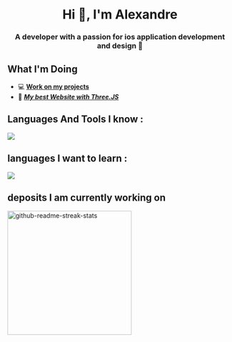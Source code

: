 <h1 align="center">Hi 👋, I'm Alexandre</h1>
<h3 align="center">A developer with a passion for ios application development and design </h3>

## What I'm Doing
- 💻 [**Work on my projects**](https://github.com/hydroft1/NSI)
- 🎫 [**_My best Website with Three.JS_**](https://hydroft1.github.io/three.js-webGL/)


## Languages And Tools I know :
<p align="left"> <a href="https://github.com/hydroft1"><img src="https://skillicons.dev/icons?i=vscode,github,css,html,js,threejs,swift,firebase"> </a> </p>

## languages I want to learn : 
<p align="left"> <a href="https://github.com/hydroft1"><img src="https://skillicons.dev/icons?i=react,c, c++"> </a> </p>

## deposits I am currently working on
<p align="left">
    <a href="https://github.com/hydroft1/NSI"><img width="278" src="https://denvercoder1-github-readme-stats.vercel.app/api/pin/?username=hydroft1&repo=NSI&theme=react&bg_color=1F222E&title_color=F8D866&hide_border=true&icon_color=F8D866&show_icons=true" alt="github-readme-streak-stats"></a>
</p>
